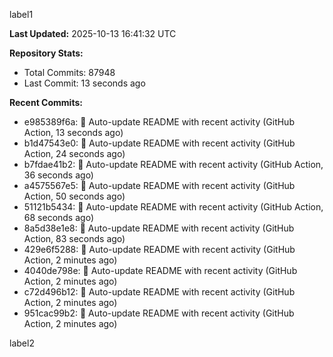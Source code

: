 
label1 
<!-- ACTIVITY_START -->
**Last Updated:** 2025-10-13 16:41:32 UTC

**Repository Stats:**
- Total Commits: 87948
- Last Commit: 13 seconds ago

**Recent Commits:**
- e985389f6a: 🤖 Auto-update README with recent activity (GitHub Action, 13 seconds ago)
- b1d47543e0: 🤖 Auto-update README with recent activity (GitHub Action, 24 seconds ago)
- b7fdae41b2: 🤖 Auto-update README with recent activity (GitHub Action, 36 seconds ago)
- a4575567e5: 🤖 Auto-update README with recent activity (GitHub Action, 50 seconds ago)
- 51121b5434: 🤖 Auto-update README with recent activity (GitHub Action, 68 seconds ago)
- 8a5d38e1e8: 🤖 Auto-update README with recent activity (GitHub Action, 83 seconds ago)
- 429e6f5288: 🤖 Auto-update README with recent activity (GitHub Action, 2 minutes ago)
- 4040de798e: 🤖 Auto-update README with recent activity (GitHub Action, 2 minutes ago)
- c72d496b12: 🤖 Auto-update README with recent activity (GitHub Action, 2 minutes ago)
- 951cac99b2: 🤖 Auto-update README with recent activity (GitHub Action, 2 minutes ago)
<!-- ACTIVITY_END -->

label2
